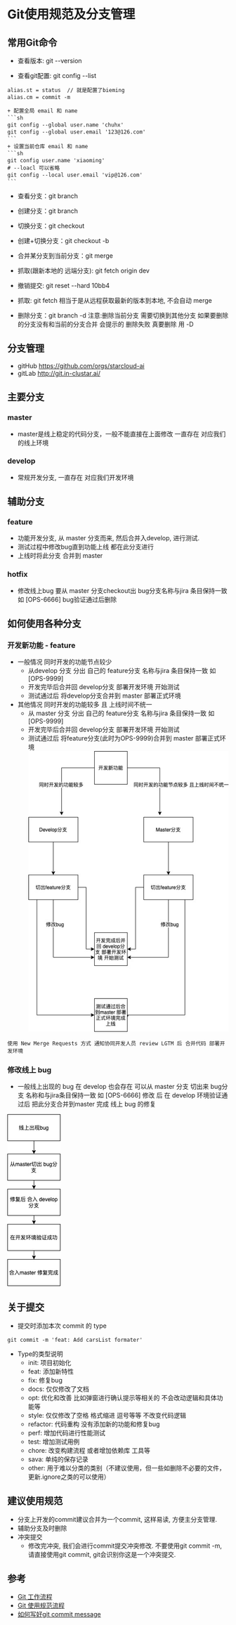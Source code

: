 # Git使用规范及分支管理

## 常用Git命令
+ 查看版本: git --version

+ 查看git配置: git config --list  
```
alias.st = status  // 就是配置了bieming
alias.cm = commit -m 
```
    + 配置全局 email 和 name
    ```sh
    git config --global user.name 'chuhx'
    git config --global user.email '123@126.com'
    ```
    + 设置当前仓库 email 和 name
    ```sh
    git config user.name 'xiaoming'
    # --loacl 可以省略
    git config --local user.email 'vip@126.com'
    ```
+ 查看分支：git branch

+ 创建分支：git branch <name>

+ 切换分支：git checkout <name>

+ 创建+切换分支：git checkout -b <name>

+ 合并某分支到当前分支：git merge <name>  

+ 抓取(跟新本地的 远端分支): git fetch origin dev

+ 撤销提交: git reset --hard 10bb4

+ 抓取: git fetch 相当于是从远程获取最新的版本到本地, 不会自动 merge

+ 删除分支：git branch -d <name> 注意:删除当前分支 需要切换到其他分支   如果要删除的分支没有和当前的分支合并 会提示的 删除失败  真要删除 用 -D

## 分支管理

+ gitHub https://github.com/orgs/starcloud-ai
+ gitLab http://git.in-clustar.ai/
## 主要分支

### master 
+ master是线上稳定的代码分支，一般不能直接在上面修改 一直存在 对应我们的线上环境

### develop 
+ 常规开发分支, 一直存在 对应我们开发环境

## 辅助分支

### feature
+ 功能开发分支, 从 master 分支而来, 然后合并入develop, 进行测试.
+ 测试过程中修改bug直到功能上线 都在此分支进行 
+ 上线时将此分支 合并到 master
### hotfix
+ 修改线上bug 要从 master 分支checkout出 bug分支名称与jira 条目保持一致 如 [OPS-6666] bug验证通过后删除

## 如何使用各种分支

### 开发新功能 - feature
+ 一般情况 同时开发的功能节点较少
    - 从develop 分支 分出 自己的 feature分支 名称与jira 条目保持一致 如 [OPS-9999]
    - 开发完毕后合并回 develop分支 部署开发环境 开始测试
    - 测试通过后 将develop分支合并到 master 部署正式环境
+ 其他情况 同时开发的功能较多 且 上线时间不统一
    - 从 master 分支 分出 自己的 feature分支 名称与jira 条目保持一致 如 [OPS-9999]
    - 开发完毕后合并回 develop分支 部署开发环境 开始测试
    - 测试通过后 将feature分支(此时为OPS-9999)合并到 master 部署正式环境
![Image](./assets/dev-new-feater.jpg)

```
使用 New Merge Requests 方式 通知协同开发人员 review LGTM 后 合并代码 部署开发环境
```

### 修改线上 bug
+ 一般线上出现的 bug 在 develop 也会存在 可以从 master 分支 切出来 bug分支 名称和与jira条目保持一致 如 [OPS-6666] 修改 后 在 develop 环境验证通过后 把此分支合并到master 完成 线上 bug 的修复

![Image](./assets/fix-bug.jpg)

## 关于提交
+ 提交时添加本次 commit 的 type
```
git commit -m 'feat: Add carsList formater'
```
+ Type的类型说明
    - init: 项目初始化
    - feat: 添加新特性
    - fix: 修复bug
    - docs: 仅仅修改了文档
    - opt: 优化和改善 比如弹窗进行确认提示等相关的 不会改动逻辑和具体功能等
    - style: 仅仅修改了空格 格式缩进 逗号等等 不改变代码逻辑
    - refactor: 代码重构 没有添加新的功能和修复bug
    - perf: 增加代码进行性能测试
    - test: 增加测试用例
    - chore: 改变构建流程 或者增加依赖库 工具等
    - sava: 单纯的保存记录
    - other: 用于难以分类的类别（不建议使用，但一些如删除不必要的文件，更新.ignore之类的可以使用）



## 建议使用规范

+ 分支上开发的commit建议合并为一个commit, 这样易读, 方便主分支管理.
+ 辅助分支及时删除
+ 冲突提交
    + 修改完冲突, 我们会进行commit提交冲突修改. 不要使用git commit -m, 请直接使用git commit, git会识别你这是一个冲突提交.


## 参考
+ [Git 工作流程](http://www.ruanyifeng.com/blog/2015/12/git-workflow.html)
+ [Git 使用规范流程](http://www.ruanyifeng.com/blog/2015/08/git-use-process.html)
+ [如何写好git commit message](https://www.cnblogs.com/deng-cc/p/6322122.html)


    